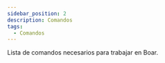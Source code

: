 ```yaml
---
sidebar_position: 2
description: Comandos
tags: 
  - Comandos
---
```


Lista de comandos necesarios para trabajar en Boar.